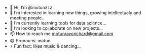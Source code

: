 - 👋 Hi, I’m @motunzzz
- 👀 I’m interested in learning new things, growing intellectualy and meeting people..
- 🌱 I’m currently learning tools for data science...
- 💞️ I’m looking to collaborate on new projects...
- 📫 How to reach me motunrayorichard@gmail.com
- 😄 Pronouns: motun
- ⚡ Fun fact: likes music & dancing...

<!---
motunzzz/motunzzz is a ✨ special ✨ repository because its `README.md` (this file) appears on your GitHub profile.
You can click the Preview link to take a look at your changes.
--->
